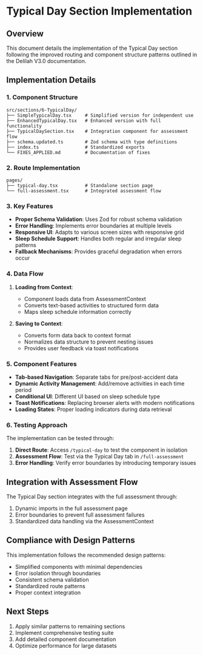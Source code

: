 # Typical Day Section Implementation

## Overview

This document details the implementation of the Typical Day section following the improved routing and component structure patterns outlined in the Delilah V3.0 documentation.

## Implementation Details

### 1. Component Structure

```
src/sections/6-TypicalDay/
├── SimpleTypicalDay.tsx     # Simplified version for independent use
├── EnhancedTypicalDay.tsx   # Enhanced version with full functionality
├── TypicalDaySection.tsx    # Integration component for assessment flow
├── schema.updated.ts        # Zod schema with type definitions
├── index.ts                 # Standardized exports
└── FIXES_APPLIED.md         # Documentation of fixes
```

### 2. Route Implementation

```
pages/
├── typical-day.tsx          # Standalone section page
└── full-assessment.tsx      # Integrated assessment flow
```

### 3. Key Features

- **Proper Schema Validation**: Uses Zod for robust schema validation
- **Error Handling**: Implements error boundaries at multiple levels
- **Responsive UI**: Adapts to various screen sizes with responsive grid
- **Sleep Schedule Support**: Handles both regular and irregular sleep patterns
- **Fallback Mechanisms**: Provides graceful degradation when errors occur

### 4. Data Flow

1. **Loading from Context**:
   - Component loads data from AssessmentContext
   - Converts text-based activities to structured form data
   - Maps sleep schedule information correctly

2. **Saving to Context**:
   - Converts form data back to context format
   - Normalizes data structure to prevent nesting issues
   - Provides user feedback via toast notifications

### 5. Component Features

- **Tab-based Navigation**: Separate tabs for pre/post-accident data
- **Dynamic Activity Management**: Add/remove activities in each time period
- **Conditional UI**: Different UI based on sleep schedule type
- **Toast Notifications**: Replacing browser alerts with modern notifications
- **Loading States**: Proper loading indicators during data retrieval

### 6. Testing Approach

The implementation can be tested through:
1. **Direct Route**: Access `/typical-day` to test the component in isolation
2. **Assessment Flow**: Test via the Typical Day tab in `/full-assessment`
3. **Error Handling**: Verify error boundaries by introducing temporary issues

## Integration with Assessment Flow

The Typical Day section integrates with the full assessment through:
1. Dynamic imports in the full assessment page
2. Error boundaries to prevent full assessment failures
3. Standardized data handling via the AssessmentContext

## Compliance with Design Patterns

This implementation follows the recommended design patterns:
- Simplified components with minimal dependencies
- Error isolation through boundaries
- Consistent schema validation
- Standardized route patterns
- Proper context integration

## Next Steps

1. Apply similar patterns to remaining sections
2. Implement comprehensive testing suite
3. Add detailed component documentation
4. Optimize performance for large datasets